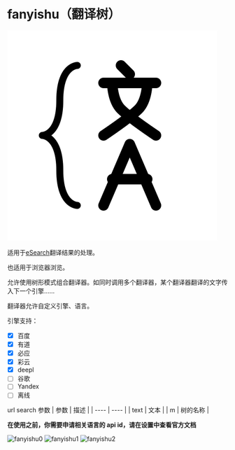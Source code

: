 # fanyishu（翻译树）

![icon](./public/logo/logo.svg)

适用于[eSearch](https://github.com/xushengfeng/eSearch/)翻译结果的处理。

也适用于浏览器浏览。

允许使用树形模式组合翻译器。如同时调用多个翻译器，某个翻译器翻译的文字传入下一个引擎……

翻译器允许自定义引擎、语言。

引擎支持：

-   [x] 百度
-   [x] 有道
-   [x] 必应
-   [x] 彩云
-   [x] deepl
-   [ ] 谷歌
-   [ ] Yandex
-   [ ] 离线

url search 参数
| 参数 | 描述 |
| ---- | ---- |
| text | 文本 |
| m | 树的名称 |

**在使用之前，你需要申请相关语言的 api id，请在设置中查看官方文档**

![fanyishu0](https://esearch-app.netlify.app/readme/fanyishu0.webp)
![fanyishu1](https://esearch-app.netlify.app/readme/fanyishu1.webp)
![fanyishu2](https://esearch-app.netlify.app/readme/fanyishu2.webp)
